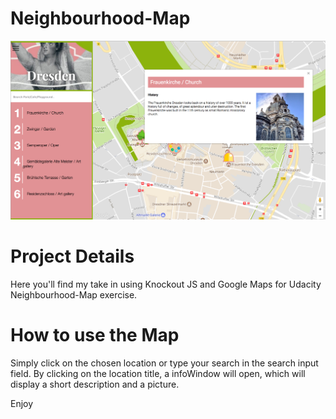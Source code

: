 # Neighbourhood-Map
![alt tag](https://raw.githubusercontent.com/LauraHesse/Neighbourhood-Map/master/Screen%20Shot%202017-07-10%20at%2017.24.08.png)

# Project Details
Here you'll find my take in using Knockout JS and Google Maps for Udacity Neighbourhood-Map exercise.

# How to use the Map
Simply click on the chosen location or type your search in the search input field. By clicking on the location title, a infoWindow will open, which will display a short description and a picture. 

Enjoy 
